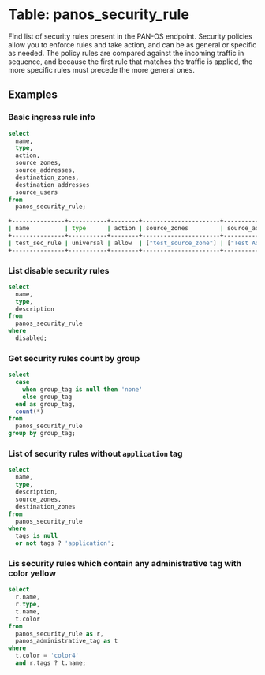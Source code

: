 # Table: panos_security_rule

Find list of security rules present in the PAN-OS endpoint. Security policies allow you to enforce rules and take action, and can be as general or specific as needed. The policy rules are compared against the incoming traffic in sequence, and because the first rule that matches the traffic is applied, the more specific rules must precede the more general ones.

## Examples

### Basic ingress rule info

```sql
select
  name,
  type,
  action,
  source_zones,
  source_addresses,
  destination_zones,
  destination_addresses
  source_users
from
  panos_security_rule;
```

```sh
+---------------+-----------+--------+----------------------+------------------+--------------------+--------------+
| name          | type      | action | source_zones         | source_addresses | destination_zones  | source_users |
+---------------+-----------+--------+----------------------+------------------+--------------------+--------------+
| test_sec_rule | universal | allow  | ["test_source_zone"] | ["Test Address"] | ["test_dest_zone"] | ["any"]      |
+---------------+-----------+--------+----------------------+------------------+--------------------+--------------+
```

### List disable security rules

```sql
select
  name,
  type,
  description
from
  panos_security_rule
where
  disabled;
```

### Get security rules count by group

```sql
select
  case
    when group_tag is null then 'none'
    else group_tag
  end as group_tag,
  count(*)
from
  panos_security_rule
group by group_tag;
```

### List of security rules without `application` tag

```sql
select
  name,
  type,
  description,
  source_zones,
  destination_zones
from
  panos_security_rule
where
  tags is null
  or not tags ? 'application';
```

### Lis security rules which contain any administrative tag with color yellow

```sql
select
  r.name,
  r.type,
  t.name,
  t.color
from
  panos_security_rule as r,
  panos_administrative_tag as t
where
  t.color = 'color4'
  and r.tags ? t.name;
```
